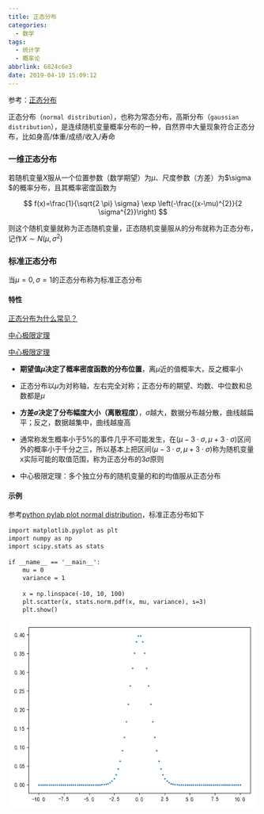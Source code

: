 ```yaml
---
title: 正态分布
categories:
  - 数学
tags:
  - 统计学
  - 概率论
abbrlink: 6824c6e3
date: 2019-04-10 15:09:12
---
```


参考：[正态分布](https://baike.baidu.com/item/%E6%AD%A3%E6%80%81%E5%88%86%E5%B8%83)

正态分布（`normal distribution`），也称为常态分布，高斯分布（`gaussian distribution`），是连续随机变量概率分布的一种，自然界中大量现象符合正态分布，比如身高/体重/成绩/收入/寿命

### 一维正态分布

若随机变量$X$服从一个位置参数（数学期望）为$\mu$、尺度参数（方差）为$\sigma $的概率分布，且其概率密度函数为

$$ 
f(x)=\frac{1}{\sqrt{2 \pi} \sigma} \exp \left(-\frac{(x-\mu)^{2}}{2 \sigma^{2}}\right)
 $$

则这个随机变量就称为正态随机变量，正态随机变量服从的分布就称为正态分布，记作$X \sim N\left(\mu, \sigma^{2}\right)$

### 标准正态分布

当$\mu =0, \sigma =1$的正态分布称为标准正态分布

#### 特性

[正态分布为什么常见？](http://www.ruanyifeng.com/blog/2017/08/normal-distribution.html)

[中心极限定理](https://baike.baidu.com/item/%E4%B8%AD%E5%BF%83%E6%9E%81%E9%99%90%E5%AE%9A%E7%90%86)

[中心极限定理](https://www.zhihu.com/topic/20009708/intro)

* **期望值$\mu$决定了概率密度函数的分布位置**，离$\mu$近的值概率大，反之概率小

* 正态分布以$\mu$为对称轴，左右完全对称；正态分布的期望、均数、中位数和总数都是$\mu$

* **方差$\sigma$决定了分布幅度大小（离散程度）**，$\sigma$越大，数据分布越分散，曲线越扁平；反之，数据越集中，曲线越廋高

* 通常称发生概率小于5%的事件几乎不可能发生，在$\left (  \mu-3\cdot \sigma,\mu+3\cdot \sigma \right )$区间外的概率小于千分之三，所以基本上把区间$\left (  \mu-3\cdot \sigma,\mu+3\cdot \sigma \right )$称为随机变量x实际可能的取值范围，称为正态分布的$3\sigma$原则
* 中心极限定理：多个独立分布的随机变量的和的均值服从正态分布

#### 示例

参考[python pylab plot normal distribution](https://stackoverflow.com/questions/10138085/python-pylab-plot-normal-distribution)，标准正态分布如下

```
import matplotlib.pyplot as plt
import numpy as np
import scipy.stats as stats

if __name__ == '__main__':
    mu = 0
    variance = 1
    
    x = np.linspace(-10, 10, 100)
    plt.scatter(x, stats.norm.pdf(x, mu, variance), s=3)
    plt.show()
```

![](/imgs/正态分布/normal_distribution.png)